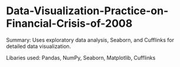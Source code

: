 # Data-Visualization-Practice-on-Financial-Crisis-of-2008
Summary: Uses exploratory data analysis, Seaborn, and Cufflinks for detailed data visualization.

Libaries used: Pandas, NumPy, Seaborn, Matplotlib, Cufflinks

